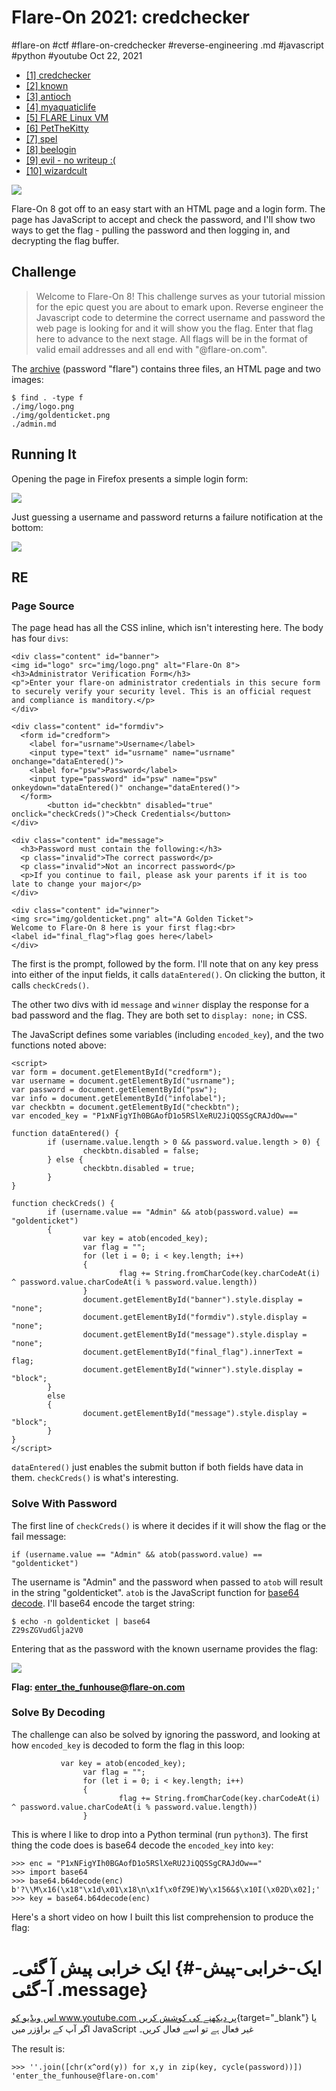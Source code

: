 

# Flare-On 2021: credchecker

#flare-on #ctf #flare-on-credchecker #reverse-engineering .md
#javascript #python #youtube Oct 22, 2021






-   [\[1\] credchecker](#)
-   [\[2\] known](/flare-on-2021/known)
-   [\[3\] antioch](/flare-on-2021/antioch)
-   [\[4\] myaquaticlife](/flare-on-2021/myaquaticlife)
-   [\[5\] FLARE Linux VM](/flare-on-2021/flarelinuxvm)
-   [\[6\] PetTheKitty](/flare-on-2021/petthekitty)
-   [\[7\] spel](/flare-on-2021/spel)
-   [\[8\] beelogin](/flare-on-2021/beelogin)
-   [\[9\] evil - no writeup :(](/flare-on-2021/)
-   [\[10\] wizardcult](/flare-on-2021/wizardcult)




![](/img/flare2021-credchecker-cover.png)

Flare-On 8 got off to an easy start with an HTML page and a login form.
The page has JavaScript to accept and check the password, and I'll show
two ways to get the flag - pulling the password and then logging in, and
decrypting the flag buffer.

## Challenge

> Welcome to Flare-On 8! This challenge surves as your tutorial mission
> for the epic quest you are about to emark upon. Reverse engineer the
> Javascript code to determine the correct username and password the web
> page is looking for and it will show you the flag. Enter that flag
> here to advance to the next stage. All flags will be in the format of
> valid email addresses and all end with "@flare-on.com".

The [archive](/files/flare2021-01_credchecker.7z) (password "flare")
contains three files, an HTML page and two images:



    $ find . -type f 
    ./img/logo.png
    ./img/goldenticket.png
    ./admin.md



## Running It

Opening the page in Firefox presents a simple login form:

![](/img/image-20210911063224169.png)

Just guessing a username and password returns a failure notification at
the bottom:

![](/img/image-20210911064333248.png)

## RE

### Page Source

The page head has all the CSS inline, which isn't interesting here. The
body has four `divs`:



    <div class="content" id="banner">
    <img id="logo" src="img/logo.png" alt="Flare-On 8">
    <h3>Administrator Verification Form</h3>
    <p">Enter your flare-on administrator credentials in this secure form to securely verify your security level. This is an official request and compliance is manditory.</p>
    </div>

    <div class="content" id="formdiv">
      <form id="credform">
        <label for="usrname">Username</label>
        <input type="text" id="usrname" name="usrname" onchange="dataEntered()">
        <label for="psw">Password</label>
        <input type="password" id="psw" name="psw" onkeydown="dataEntered()" onchange="dataEntered()">
      </form>
            <button id="checkbtn" disabled="true" onclick="checkCreds()">Check Credentials</button>
    </div>

    <div class="content" id="message">
      <h3>Password must contain the following:</h3>
      <p class="invalid">The correct password</p>
      <p class="invalid">Not an incorrect password</p>
      <p>If you continue to fail, please ask your parents if it is too late to change your major</p>
    </div>

    <div class="content" id="winner">
    <img src="img/goldenticket.png" alt="A Golden Ticket">
    Welcome to Flare-On 8 here is your first flag:<br>
    <label id="final_flag">flag goes here</label>
    </div>



The first is the prompt, followed by the form. I'll note that on any key
press into either of the input fields, it calls `dataEntered()`. On
clicking the button, it calls `checkCreds()`.

The other two divs with id `message` and `winner` display the response
for a bad password and the flag. They are both set to `display: none;`
in CSS.

The JavaScript defines some variables (including `encoded_key`), and the
two functions noted above:



    <script>
    var form = document.getElementById("credform");
    var username = document.getElementById("usrname");
    var password = document.getElementById("psw");
    var info = document.getElementById("infolabel");
    var checkbtn = document.getElementById("checkbtn");
    var encoded_key = "P1xNFigYIh0BGAofD1o5RSlXeRU2JiQQSSgCRAJdOw=="

    function dataEntered() {
            if (username.value.length > 0 && password.value.length > 0) {
                    checkbtn.disabled = false;
            } else {
                    checkbtn.disabled = true;
            }
    }

    function checkCreds() {
            if (username.value == "Admin" && atob(password.value) == "goldenticket") 
            {
                    var key = atob(encoded_key);
                    var flag = "";
                    for (let i = 0; i < key.length; i++)
                    {
                            flag += String.fromCharCode(key.charCodeAt(i) ^ password.value.charCodeAt(i % password.value.length))
                    }
                    document.getElementById("banner").style.display = "none";
                    document.getElementById("formdiv").style.display = "none";
                    document.getElementById("message").style.display = "none";
                    document.getElementById("final_flag").innerText = flag;
                    document.getElementById("winner").style.display = "block";
            }
            else
            {
                    document.getElementById("message").style.display = "block";
            }
    }
    </script>



`dataEntered()` just enables the submit button if both fields have data
in them. `checkCreds()` is what's interesting.

### Solve With Password

The first line of `checkCreds()` is where it decides if it will show the
flag or the fail message:



    if (username.value == "Admin" && atob(password.value) == "goldenticket")



The username is "Admin" and the password when passed to `atob` will
result in the string "goldenticket". `atob` is the JavaScript function
for [base64
decode](https://developer.mozilla.org/en-US/docs/Web/API/atob). I'll
base64 encode the target string:



    $ echo -n goldenticket | base64
    Z29sZGVudGlja2V0



Entering that as the password with the known username provides the flag:

![](/img/image-20210911064408871.png)

**Flag: enter_the_funhouse@flare-on.com**

### Solve By Decoding

The challenge can also be solved by ignoring the password, and looking
at how `encoded_key` is decoded to form the flag in this loop:



               var key = atob(encoded_key);
                    var flag = "";
                    for (let i = 0; i < key.length; i++)
                    {
                            flag += String.fromCharCode(key.charCodeAt(i) ^ password.value.charCodeAt(i % password.value.length))
                    }



This is where I like to drop into a Python terminal (run `python3`). The
first thing the code does is base64 decode the `encoded_key` into `key`:



    >>> enc = "P1xNFigYIh0BGAofD1o5RSlXeRU2JiQQSSgCRAJdOw=="
    >>> import base64
    >>> base64.b64decode(enc)
    b'?\\M\x16(\x18"\x1d\x01\x18\n\x1f\x0fZ9E)Wy\x156&$\x10I(\x02D\x02];'
    >>> key = base64.b64decode(enc)



Here's a short video on how I built this list comprehension to produce
the flag:


# ایک خرابی پیش آ گئی۔ {#ایک-خرابی-پیش-آ-گئی .message}

[اس ویڈیو کو www.youtube.com پر دیکھنے کی کوشش
کریں](https://www.youtube.com/watch?v=j4kio3-z5WU){target="_blank"} یا
اگر آپ کے براؤزر میں JavaScript غیر فعال ہے تو اسے فعال کریں۔

The result is:



    >>> ''.join([chr(x^ord(y)) for x,y in zip(key, cycle(password))])
    'enter_the_funhouse@flare-on.com'







